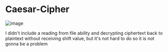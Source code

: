 # Caesar-Cipher

![image](https://github.com/user-attachments/assets/63ff7e77-5504-4207-8142-e2c440d9cdf3)

I didn't include a reading from file ability and decrypting ciphertext back to plaintext without receiving shift value, but it's not hard to do so it is not gonna be a problem
